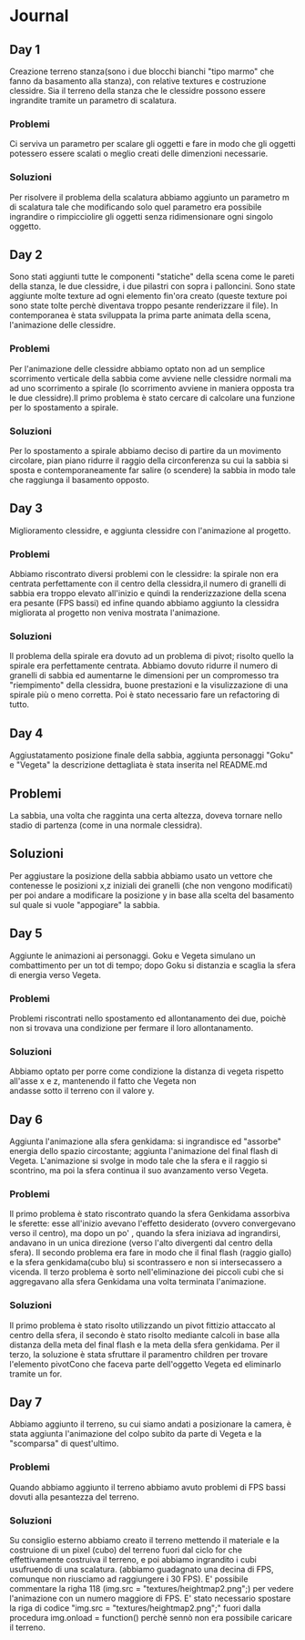 
# Journal

## Day 1
  Creazione terreno stanza(sono i due blocchi bianchi "tipo marmo" che fanno da basamento alla stanza), con relative textures e
  costruzione clessidre. Sia il terreno della stanza che le clessidre possono essere ingrandite tramite un parametro di 
  scalatura.
  ### Problemi
  Ci serviva un parametro per scalare gli oggetti e fare in modo che gli oggetti potessero essere scalati o meglio creati delle
  dimenzioni necessarie.
  ### Soluzioni
  Per risolvere il problema della scalatura abbiamo aggiunto un parametro m di scalatura tale che modificando solo quel 
  parametro era possibile ingrandire o rimpicciolire gli oggetti senza ridimensionare ogni singolo oggetto.

## Day 2
  Sono stati  aggiunti tutte le componenti "statiche" della scena come le pareti della stanza, le due clessidre, i due pilastri
  con sopra i palloncini. Sono state aggiunte molte texture ad ogni elemento fin'ora creato (queste texture poi sono state tolte
  perchè diventava troppo pesante renderizzare il file).
  In contemporanea è stata sviluppata la prima parte animata della scena, l'animazione delle clessidre.
  ### Problemi
  Per l'animazione delle clessidre abbiamo optato non ad un semplice scorrimento verticale della sabbia come avviene nelle 
  clessidre normali ma ad uno scorrimento a spirale (lo scorrimento avviene in maniera opposta tra le due clessidre).Il primo
  problema è stato cercare di calcolare una funzione per lo spostamento a spirale.
  ### Soluzioni
  Per lo spostamento a spirale abbiamo deciso di partire da un movimento circolare, pian piano ridurre il raggio della 
  circonferenza su cui la sabbia si sposta e contemporaneamente far salire (o scendere) la sabbia in modo tale che raggiunga 
  il basamento opposto.

## Day 3
  Miglioramento clessidre, e aggiunta clessidre con l'animazione al progetto.
  ### Problemi
  Abbiamo riscontrato diversi problemi con le clessidre: la spirale non era centrata perfettamente con il centro della 
  clessidra,il numero di granelli di sabbia era troppo elevato all'inizio e quindi la renderizzazione della scena era pesante
  (FPS bassi) ed infine quando abbiamo aggiunto la clessidra migliorata al progetto non veniva mostrata l'animazione.
  ### Soluzioni
  Il problema della spirale era dovuto ad un problema di pivot; risolto quello la spirale era perfettamente centrata. Abbiamo
  dovuto ridurre il numero di granelli di sabbia ed aumentarne le dimensioni per un compromesso tra "riempimento" della 
  clessidra, buone prestazioni e la visulizzazione di una spirale più o meno corretta. Poi è stato necessario fare un 
  refactoring di tutto. 
  
## Day 4
  Aggiustatamento posizione finale della sabbia, aggiunta personaggi "Goku" e "Vegeta" la descrizione dettagliata è stata 
  inserita nel README.md
  ## Problemi
  La sabbia, una volta che ragginta una certa altezza, doveva tornare nello stadio di partenza (come in una normale clessidra).
  ## Soluzioni
   Per aggiustare la posizione della sabbia abbiamo usato un vettore che contenesse le posizioni x,z iniziali dei granelli (che
   non vengono modificati) per poi andare a modificare la posizione y in base alla scelta del basamento sul quale si vuole 
   "appogiare" la sabbia.

## Day 5
  Aggiunte le animazioni ai personaggi. Goku e Vegeta simulano un combattimento per un tot di tempo; dopo Goku si distanzia e
  scaglia la sfera di energia verso Vegeta.
   ### Problemi
  Problemi riscontrati nello spostamento ed allontanamento dei due, poichè non si trovava una condizione per fermare il loro 
  allontanamento.
  ### Soluzioni
  Abbiamo optato per porre come condizione la distanza di vegeta rispetto all'asse x e z, mantenendo il fatto che Vegeta non                          
  andasse sotto il terreno con il valore y.
## Day 6
  Aggiunta l'animazione alla sfera genkidama: si ingrandisce ed "assorbe" energia dello spazio circostante; aggiunta 
  l'animazione del final flash di Vegeta. L'animazione si svolge in modo tale che la sfera e il raggio si scontrino, ma poi la 
  sfera continua il suo avanzamento verso Vegeta.
  ### Problemi
  Il primo problema è stato riscontrato quando la sfera Genkidama assorbiva le sferette: esse all'inizio avevano l'effetto 
  desiderato (ovvero convergevano verso il centro), ma dopo un po' , quando la sfera iniziava ad ingrandirsi, andavano in un 
  unica direzione (verso l'alto divergenti dal centro della sfera).
  Il secondo problema era fare in modo che il final flash (raggio giallo) e la sfera genkidama(cubo blu) si scontrassero e non 
  si intersecassero a vicenda. Il terzo problema è sorto nell'eliminazione dei piccoli cubi che si aggregavano alla sfera 
  Genkidama una volta terminata l'animazione. 
  ### Soluzioni
  Il primo problema è stato risolto utilizzando un pivot fittizio attaccato al centro della sfera, il secondo è stato risolto
  mediante calcoli in base alla distanza della meta del final flash e la meta della sfera genkidama.
  Per il terzo, la soluzione è stata sfruttare il paramentro children per trovare l'elemento pivotCono che faceva parte 
  dell'oggetto Vegeta ed eliminarlo tramite un for.

## Day 7
  Abbiamo aggiunto il terreno, su cui siamo andati a posizionare la camera, è stata aggiunta l'animazione del colpo subito da
  parte di Vegeta e la "scomparsa" di quest'ultimo.
  ### Problemi
  Quando abbiamo aggiunto il terreno abbiamo avuto problemi di FPS bassi dovuti alla pesantezza del terreno.
  ### Soluzioni
  Su consiglio esterno abbiamo creato il terreno mettendo il materiale e la costruione di un pixel (cubo) del terreno fuori dal
  ciclo for che effettivamente costruiva il terreno, e poi abbiamo ingrandito i cubi usufruendo di una scalatura.
  (abbiamo guadagnato una decina di FPS, comunque non riusciamo ad raggiungere i 30 FPS). E' possibile commentare la righa 118
  (img.src = "textures/heightmap2.png";) per vedere l'animazione con un numero maggiore di FPS.
  E' stato necessario spostare la riga di codice "img.src = "textures/heightmap2.png";" fuori dalla procedura img.onload = 
  function() perchè sennò non era possibile caricare il terreno.
